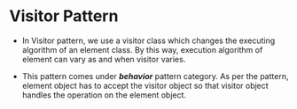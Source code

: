 # Visitor Pattern


- In Visitor pattern, we use a visitor class which changes the executing algorithm of an element class. By this way, execution algorithm of element can vary as and when visitor varies.


- This pattern comes under **_behavior_** pattern category. As per the pattern, element object has to accept the visitor object so that visitor object handles the operation on the element object.